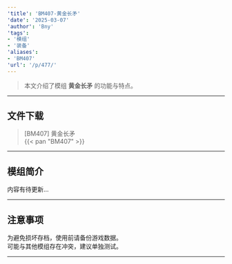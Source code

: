 ```yaml
---
'title': 'BM407-黄金长矛'
'date': '2025-03-07'
'author': 'Bny'
'tags':
- '模组'
- '装备'
'aliases':
- 'BM407'
'url': '/p/477/'
---
```


> 本文介绍了模组 **黄金长矛** 的功能与特点。

---

## 文件下载

> [BM407] 黄金长矛  
{{< pan "BM407" >}}  

---

## 模组简介

>  
内容有待更新...  

---

## 注意事项

>  
为避免损坏存档，使用前请备份游戏数据。  
可能与其他模组存在冲突，建议单独测试。  

---

